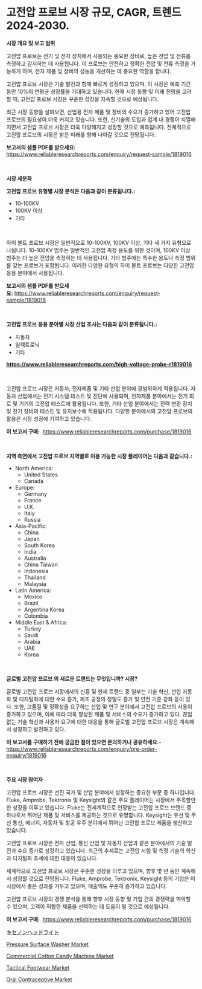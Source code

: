 <p><h1>고전압 프로브 시장 규모, CAGR, 트렌드 2024-2030.</h1></p><p><strong>시장 개요 및 보고 범위</strong></p>
<p><p>고전압 프로브는 전기 및 전자 장치에서 사용되는 중요한 장비로, 높은 전압 및 전류를 측정하고 감지하는 데 사용됩니다. 이 프로브는 안전하고 정확한 전압 및 전류 측정을 가능하게 하며, 전자 제품 및 장비의 성능을 개선하는 데 중요한 역할을 합니다.</p><p>고전압 프로브 시장은 기술 발전과 함께 빠르게 성장하고 있으며, 이 시장은 예측 기간 동안 10%의 연평균 성장률을 기대하고 있습니다. 현재 시장 동향 및 미래 전망을 고려할 때, 고전압 프로브 시장은 꾸준한 성장을 지속할 것으로 예상됩니다.</p><p>최근 시장 동향을 살펴보면, 산업용 전자 제품 및 장비의 수요가 증가하고 있어 고전압 프로브의 필요성이 더욱 커지고 있습니다. 또한, 신기술의 도입과 업계 내 경쟁이 치열해지면서 고전압 프로브 시장은 더욱 다양해지고 성장할 것으로 예측됩니다. 전체적으로 고전압 프로브의 시장은 밝은 미래를 향해 나아갈 것으로 전망됩니다.</p></p>
<p><strong>보고서의 샘플 PDF를 받으세요:</strong> <a href="https://www.reliableresearchreports.com/enquiry/request-sample/1819016">https://www.reliableresearchreports.com/enquiry/request-sample/1819016</a></p>
<p>&nbsp;</p>
<p><strong>시장 세분화</strong></p>
<p><strong>고전압 프로브 유형별 시장 분석은 다음과 같이 분류됩니다.:</strong></p>
<p><ul><li>10-100KV</li><li>100KV 이상</li><li>기타</li></ul></p>
<p>&nbsp;</p>
<p><p>하이 볼트 프로브 시장은 일반적으로 10-100KV, 100KV 이상, 기타 세 가지 유형으로 나뉩니다. 10-100KV 범주는 일반적인 고전압 측정 용도를 위한 것이며, 100KV 이상 범주는 더 높은 전압을 측정하는 데 사용됩니다. 기타 범주에는 특수한 용도나 측정 범위를 갖는 프로브가 포함됩니다. 이러한 다양한 유형의 하이 볼트 프로브는 다양한 고전압 응용 분야에서 사용됩니다.</p></p>
<p><strong>보고서의 샘플 PDF를 받으세요:</strong>&nbsp;<a href="https://www.reliableresearchreports.com/enquiry/request-sample/1819016">https://www.reliableresearchreports.com/enquiry/request-sample/1819016</a></p>
<p>&nbsp;</p>
<p><strong> 고전압 프로브 응용 분야별 시장 산업 조사는 다음과 같이 분류됩니다.:</strong></p>
<p><ul><li>자동차</li><li>일렉트로닉</li><li>기타</li></ul></p>
<p><strong><a href="https://www.reliableresearchreports.com/high-voltage-probe-r1819016">https://www.reliableresearchreports.com/high-voltage-probe-r1819016</a></strong></p>
<p>&nbsp;</p>
<p><p>고전압 프로브 시장은 자동차, 전자제품 및 기타 산업 분야에 광범위하게 적용됩니다. 자동차 산업에서는 전기 시스템 테스트 및 진단에 사용되며, 전자제품 분야에서는 전기 회로 및 기기의 고전압 테스트에 활용됩니다. 또한, 기타 산업 분야에서는 전력 변환 장치 및 전기 장비의 테스트 및 유지보수에 적용됩니다. 다양한 분야에서의 고전압 프로브의 활용은 시장 성장에 기여하고 있습니다.</p></p>
<p><strong>이 보고서 구매:</strong>&nbsp; <a href="https://www.reliableresearchreports.com/purchase/1819016">https://www.reliableresearchreports.com/purchase/1819016</a></p>
<p>&nbsp;</p>
<p><strong>지역 측면에서 고전압 프로브 지역별로 이용 가능한 시장 플레이어는 다음과 같습니다.:</strong></p>
<p><ul>
    <li>
        North America:
        <ul>
            <li>United States</li>
            <li>Canada</li>
        </ul>
    </li>
    <li>
        Europe:
        <ul>
            <li>Germany</li>
            <li>France</li>
            <li>U.K.</li>
            <li>Italy</li>
            <li>Russia</li>
        </ul>
    </li>
    <li>
        Asia-Pacific:
        <ul>
            <li>China</li>
            <li>Japan</li>
            <li>South Korea</li>
            <li>India</li>
            <li>Australia</li>
            <li>China Taiwan</li>
            <li>Indonesia</li>
            <li>Thailand</li>
            <li>Malaysia</li>
        </ul>
    </li>
    <li>
        Latin America:
        <ul>
            <li>Mexico</li>
            <li>Brazil</li>
            <li>Argentina Korea</li>
            <li>Colombia</li>
        </ul>
    </li>
    <li>
        Middle East & Africa:
        <ul>
            <li>Turkey</li>
            <li>Saudi</li>
            <li>Arabia</li>
            <li>UAE</li>
            <li>Korea</li>
        </ul>
    </li>
    </ul></p>
<p>&nbsp;</p>
<p><strong>글로벌 고전압 프로브 의 새로운 트렌드는 무엇입니까? 시장?</strong></p>
<p><p>글로벌 고전압 프로브 시장에서의 신흥 및 현재 트렌드 중 일부는 기술 혁신, 산업 자동화 및 디지털화에 대한 수요 증가, 제조 공정의 정밀도 증가 및 안전 기준 강화 등이 있다. 또한, 고품질 및 정확성을 요구하는 산업 및 연구 분야에서 고전압 프로브의 사용이 증가하고 있으며, 이에 따라 더욱 향상된 제품 및 서비스의 수요가 증가하고 있다. 끊임없는 기술 혁신과 사용자 요구에 대한 대응을 통해 글로벌 고전압 프로브 시장은 계속해서 성장하고 발전하고 있다.</p></p>
<p><strong>이 보고서를 구매하기 전에 궁금한 점이 있으면 문의하거나 공유하세요.</strong>- <a href="https://www.reliableresearchreports.com/enquiry/pre-order-enquiry/1819016">https://www.reliableresearchreports.com/enquiry/pre-order-enquiry/1819016</a></p>
<p>&nbsp;</p>
<p><strong>주요 시장 참여자</strong></p>
<p><p>고전압 프로브 시장은 선진 국가 및 산업 분야에서 성장하는 중요한 부문 중 하나입니다. Fluke, Amprobe, Tektronix 및 Keysight와 같은 주요 플레이어는 시장에서 주목할만한 성장을 이루고 있습니다. Fluke는 전세계적으로 인정받는 고전압 프로브 브랜드 중 하나로서 뛰어난 제품 및 서비스를 제공하는 것으로 유명합니다. Keysight는 유선 및 무선 통신, 에너지, 자동차 및 항공 우주 분야에서 뛰어난 고전압 프로브 제품을 생산하고 있습니다.</p><p>고전압 프로브 시장은 전자 산업, 통신 산업 및 자동차 산업과 같은 분야에서의 기술 발전과 수요 증가로 성장하고 있습니다. 최근의 추세로는 고전압 시험 및 측정 기술의 혁신과 디지털화 추세에 대한 대응이 있습니다.</p><p>세계적으로 고전압 프로브 시장은 꾸준한 성장을 이루고 있으며, 향후 몇 년 동안 계속해서 성장할 것으로 전망됩니다. Fluke, Amprobe, Tektronix, Keysight 등의 기업은 이 시장에서 좋은 성과를 거두고 있으며, 매출액도 꾸준히 증가하고 있습니다.</p><p>고전압 프로브 시장의 경쟁 분석을 통해 향후 시장 동향 및 기업 간의 경쟁력을 파악할 수 있으며, 고객이 적합한 제품을 선택하는 데 도움이 될 것으로 예상됩니다.</p></p>
<p><strong>이 보고서 구매:</strong>&nbsp;&nbsp;<a href="https://www.reliableresearchreports.com/purchase/1819016">https://www.reliableresearchreports.com/purchase/1819016</a></p>
<p><p><a href="https://github.com/zoetazuur/Market-Research-Report-List-1/blob/main/937166332221.md">キセノンヘッドライト</a></p><p><a href="https://github.com/biheemgalvinlouises6hokrh3h/Market-Research-Report-List-2/blob/main/pressure-surface-washer-market.md">Pressure Surface Washer Market</a></p><p><a href="https://github.com/guneycigdem35/Market-Research-Report-List-3/blob/main/commercial-cotton-candy-machine-market.md">Commercial Cotton Candy Machine Market</a></p><p><a href="https://www.linkedin.com/pulse/tactical-footwear-market-research-report-its-history-forecast-wv0ne?trackingId=faE%2BAPut3SSLHt%2FG1nibyw%3D%3D">Tactical Footwear Market</a></p><p><a href="https://www.linkedin.com/pulse/oral-contraceptive-market-furnishes-information-share-trends-pntue?trackingId=GDmIZ1VEGGdjGSI1VWLQSA%3D%3D">Oral Contraceptive Market</a></p></p>